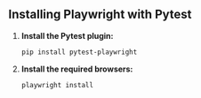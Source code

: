 ## Installing Playwright with Pytest

1. **Install the Pytest plugin:**

    ```bash
    pip install pytest-playwright
    ```

2. **Install the required browsers:**

    ```bash
    playwright install
    ```
